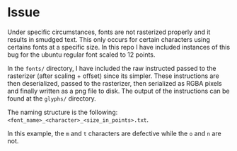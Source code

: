 # Issue

Under specific circumstances, fonts are not rasterized properly and it results in
smudged text. This only occurs for certain characters using certains fonts
at a specific size. In this repo I have included instances of this bug
for the ubuntu regular font scaled to 12 points.

In the `fonts/` directory, I have included the raw instructed passed to the
rasterizer (after scaling + offset) since its simpler. These instructions
are then deserialized, passed to the rasterizer, then serialized as
RGBA pixels and finally written as a png file to disk. The output
of the instructions can be found at the `glyphs/` directory.

The naming structure is the following: `<font_name>_<character>_<size_in_points>.txt`.

In this example, the `m` and `t` characters are defective while
the `o` and `n` are not.
